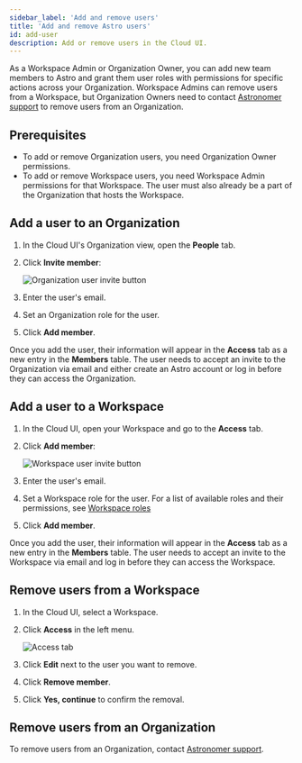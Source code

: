 ```yaml
---
sidebar_label: 'Add and remove users'
title: 'Add and remove Astro users'
id: add-user
description: Add or remove users in the Cloud UI.
---
```


As a Workspace Admin or Organization Owner, you can add new team members to Astro and grant them user roles with permissions for specific actions across your Organization. Workspace Admins can remove users from a Workspace, but Organization Owners need to contact [Astronomer support](https://support.astronomer.io) to remove users from an Organization.

## Prerequisites

- To add or remove Organization users, you need Organization Owner permissions.
- To add or remove Workspace users, you need Workspace Admin permissions for that Workspace. The user must also already be a part of the Organization that hosts the Workspace.

## Add a user to an Organization

1. In the Cloud UI's Organization view, open the **People** tab.
2. Click **Invite member**:

    ![Organization user invite button](/img/docs/invite-org-user.png)

3. Enter the user's email.
4. Set an Organization role for the user.
5. Click **Add member**.

Once you add the user, their information will appear in the **Access** tab as a new entry in the **Members** table. The user needs to accept an invite to the Organization via email and either create an Astro account or log in before they can access the Organization.

## Add a user to a Workspace

1. In the Cloud UI, open your Workspace and go to the **Access** tab.
2. Click **Add member**:

    ![Workspace user invite button](/img/docs/add-user.png)

3. Enter the user's email.
4. Set a Workspace role for the user. For a list of available roles and their permissions, see [Workspace roles](user-permissions.md#workspace-roles)
5. Click **Add member**.

Once you add the user, their information will appear in the **Access** tab as a new entry in the **Members** table. The user needs to accept an invite to the Workspace via email and log in before they can access the Workspace.

## Remove users from a Workspace

1. In the Cloud UI, select a Workspace.

2. Click **Access** in the left menu.

   ![Access tab](/img/docs/access-tab.png)

3. Click **Edit** next to the user you want to remove.

4. Click **Remove member**.

5. Click **Yes, continue** to confirm the removal.

## Remove users from an Organization

To remove users from an Organization, contact [Astronomer support](https://support.astronomer.io).

